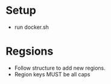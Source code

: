 # Setup
* run docker.sh

# Regsions
* Follow structure to add new regions.
* Region keys MUST be all caps